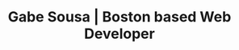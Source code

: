 ---
title: Gabe Sousa | Boston based Web Developer
home: true
pic: gabe.jpg
heroText: Gabe Sousa
heroSubText: Software Engineer
tagline: These bespectacled eyes see things. These trap-beat loving ears hear things. This Brazilian born, Bay State raised soul feels things - and I turn it all into immersive digital art.
footer:  GabeSousa.com | 2019
---